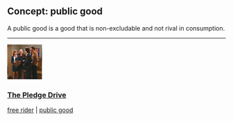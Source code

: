 ## Concept: public good

A public good is a good that is non-excludable and not rival in consumption.

<hr>
<div class="clip-listing">
<img src="media/icons/pledge_drive_clip1.jpg" alt="The Pledge Drive icon">

### [The Pledge Drive](../../clip/56/)

[free rider](/concept/free-rider/) | [public good](/concept/public-good/)
</div>

